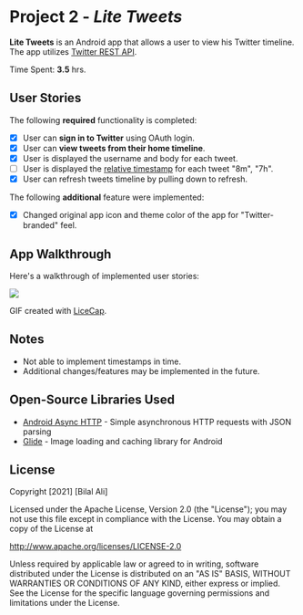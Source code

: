 # Project 2 - *Lite Tweets*

**Lite Tweets** is an Android app that allows a user to view his Twitter timeline. The app utilizes [Twitter REST API](https://dev.twitter.com/rest/public).

Time Spent: **3.5** hrs.

## User Stories

The following **required** functionality is completed:

- [x] User can **sign in to Twitter** using OAuth login.
- [x] User can **view tweets from their home timeline**.
- [x] User is displayed the username and body for each tweet.
- [ ] User is displayed the [relative timestamp](https://gist.github.com/nesquena/f786232f5ef72f6e10a7) for each tweet "8m", "7h".
- [x] User can refresh tweets timeline by pulling down to refresh.

The following **additional** feature were implemented:

- [x] Changed original app icon and theme color of the app for "Twitter-branded" feel.

## App Walkthrough

Here's a walkthrough of implemented user stories:

<img src="https://s2.gifyu.com/images/Lite-Tweets-Part-1---Walkthrough.gif"><br>

GIF created with [LiceCap](http://www.cockos.com/licecap/).

## Notes

* Not able to implement timestamps in time.
* Additional changes/features may be implemented in the future. 

## Open-Source Libraries Used

- [Android Async HTTP](https://github.com/codepath/CPAsyncHttpClient) - Simple asynchronous HTTP requests with JSON parsing
- [Glide](https://github.com/bumptech/glide) - Image loading and caching library for Android

## License

  Copyright [2021] [Bilal Ali]

  Licensed under the Apache License, Version 2.0 (the "License");
  you may not use this file except in compliance with the License.
  You may obtain a copy of the License at

  http://www.apache.org/licenses/LICENSE-2.0

  Unless required by applicable law or agreed to in writing, software
  distributed under the License is distributed on an "AS IS" BASIS,
  WITHOUT WARRANTIES OR CONDITIONS OF ANY KIND, either express or implied.
  See the License for the specific language governing permissions and
  limitations under the License.
